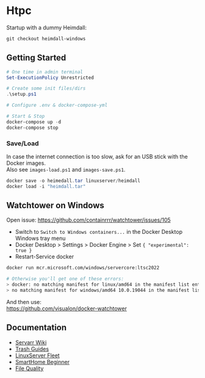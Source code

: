Htpc
====


Startup with a dummy Heimdall:

```ps1
git checkout heimdall-windows
```


## Getting Started

```ps1
# One time in admin terminal
Set-ExecutionPolicy Unrestricted

# Create some init files/dirs
.\setup.ps1

# Configure .env & docker-compose-yml

# Start & Stop
docker-compose up -d
docker-compose stop
```

### Save/Load

In case the internet connection is too slow, ask for an USB stick with the Docker images.  
Also see `images-load.ps1` and `images-save.ps1`.

```ps1
docker save -o heimedall.tar linuxserver/heimdall
docker load -i "heimdall.tar"
```

## Watchtower on Windows

Open issue: https://github.com/containrrr/watchtower/issues/105


- Switch to `Switch to Windows containers...` in the Docker Desktop Windows tray menu
- Docker Desktop > Settings > Docker Engine > Set `{ "experimental": true }`
- Restart-Service docker

```sh
docker run mcr.microsoft.com/windows/servercore:ltsc2022

# Otherwise you'll get one of these errors:
> docker: no matching manifest for linux/amd64 in the manifest list entries.
> no matching manifest for windows/amd64 10.0.19044 in the manifest list entries (details: https://stackoverflow.com/questions/48066994/docker-no-matching-manifest-for-windows-amd64-in-the-manifest-list-entries)
```

And then use:  
https://github.com/visualon/docker-watchtower




## Documentation

- [Servarr Wiki](https://wiki.servarr.com)
- [Trash Guides](https://trash-guides.info)
- [LinuxServer Fleet](https://fleet.linuxserver.io)
- [SmartHome Beginner](https://www.smarthomebeginner.com)
- [File Quality](https://trash-guides.info/Radarr/Radarr-Quality-Settings-File-Size/)
